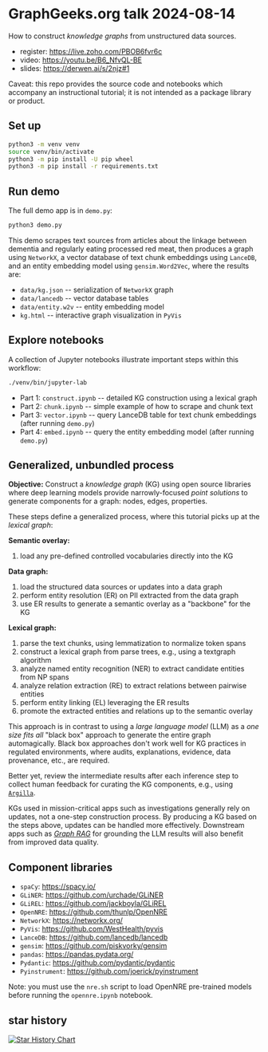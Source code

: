 # GraphGeeks.org talk 2024-08-14

How to construct _knowledge graphs_ from unstructured data sources.

  * register: <https://live.zoho.com/PBOB6fvr6c>
  * video: <https://youtu.be/B6_NfvQL-BE>
  * slides: <https://derwen.ai/s/2njz#1>

Caveat: this repo provides the source code and notebooks which accompany an instructional tutorial; it is not intended as a package library or product.


## Set up

```bash
python3 -m venv venv
source venv/bin/activate
python3 -m pip install -U pip wheel
python3 -m pip install -r requirements.txt 
```

## Run demo

The full demo app is in `demo.py`:

```bash
python3 demo.py
```

This demo scrapes text sources from articles about the linkage between
dementia and regularly eating processed red meat, then produces a graph
using `NetworkX`, a vector database of text chunk embeddings using
`LanceDB`, and an entity embedding model using `gensim.Word2Vec`,
where the results are:

  * `data/kg.json` -- serialization of `NetworkX` graph
  * `data/lancedb` -- vector database tables
  * `data/entity.w2v` -- entity embedding model
  * `kg.html` -- interactive graph visualization in `PyVis`

## Explore notebooks

A collection of Jupyter notebooks illustrate important steps
within this workflow:

```bash
./venv/bin/jupyter-lab
```

  * Part 1: `construct.ipynb` -- detailed KG construction using a lexical graph
  * Part 2: `chunk.ipynb` -- simple example of how to scrape and chunk text
  * Part 3: `vector.ipynb` -- query LanceDB table for text chunk embeddings (after running `demo.py`)
  * Part 4: `embed.ipynb` -- query the entity embedding model (after running `demo.py`)


## Generalized, unbundled process

**Objective:**
Construct a _knowledge graph_ (KG) using open source libraries where
deep learning models provide narrowly-focused _point solutions_ to
generate components for a graph: nodes, edges, properties.

These steps define a generalized process, where this tutorial picks up
at the _lexical graph_:

**Semantic overlay:**

  1. load any pre-defined controlled vocabularies directly into the KG

**Data graph:**

  1. load the structured data sources or updates into a data graph
  2. perform entity resolution (ER) on PII extracted from the data graph
  3. use ER results to generate a semantic overlay as a "backbone" for the KG

**Lexical graph:**

  1. parse the text chunks, using lemmatization to normalize token spans
  2. construct a lexical graph from parse trees, e.g., using a textgraph algorithm
  3. analyze named entity recognition (NER) to extract candidate entities from NP spans
  4. analyze relation extraction (RE) to extract relations between pairwise entities
  5. perform entity linking (EL) leveraging the ER results
  6. promote the extracted entities and relations up to the semantic overlay

This approach is in contrast to using a _large language model_ (LLM)
as a _one size fits all_ "black box" approach to generate the entire
graph automagically.
Black box approaches don't work well for KG practices in regulated environments, where audits, explanations, evidence, data provenance, etc., are required.

Better yet, review the intermediate results after each inference step to
collect human feedback for curating the KG components, e.g., using
[`Argilla`](https://github.com/argilla-io/argilla).

KGs used in mission-critical apps such as investigations generally rely
on updates, not a one-step construction process.
By producing a KG based on the steps above, updates can be handled more
effectively.
Downstream apps such as [_Graph RAG_](https://derwen.ai/s/hm7h)
for grounding the LLM results will also benefit from improved data quality.


## Component libraries

  * `spaCy`: <https://spacy.io/>
  * `GLiNER`: <https://github.com/urchade/GLiNER>
  * `GLiREL`: <https://github.com/jackboyla/GLiREL>
  * `OpenNRE`: <https://github.com/thunlp/OpenNRE>
  * `NetworkX`: <https://networkx.org/>
  * `PyVis`: <https://github.com/WestHealth/pyvis>
  * `LanceDB`: <https://github.com/lancedb/lancedb>
  * `gensim`: <https://github.com/piskvorky/gensim>
  * `pandas`: <https://pandas.pydata.org/>
  * `Pydantic`: <https://github.com/pydantic/pydantic>
  * `Pyinstrument`: <https://github.com/joerick/pyinstrument>

Note: you must use the `nre.sh` script to load OpenNRE pre-trained models before running the `opennre.ipynb` notebook.

## star history

[![Star History Chart](https://api.star-history.com/svg?repos=derwenai/strwythura&type=Date)](https://star-history.com/#derwenai/strwythura&Date)

